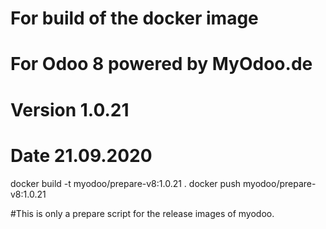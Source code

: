 # For build of the docker image
# For Odoo 8 powered by MyOdoo.de
# Version 1.0.21
# Date 21.09.2020
docker build -t myodoo/prepare-v8:1.0.21 .
docker push myodoo/prepare-v8:1.0.21

#This is only a prepare script for the release images of myodoo.
